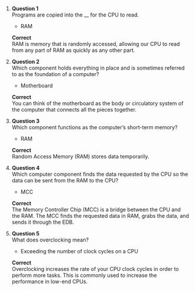 1. **Question 1**  
   Programs are copied into the __ for the CPU to read. 

   - RAM

   **Correct**  
   RAM is memory that is randomly accessed, allowing our CPU to read from any part of RAM as quickly as any other part.

2. **Question 2**  
   Which component holds everything in place and is sometimes referred to as the foundation of a computer?

   - Motherboard 

   **Correct**  
   You can think of the motherboard as the body or circulatory system of the computer that connects all the pieces together.

3. **Question 3**  
   Which component functions as the computer’s short-term memory?

   - RAM 

   **Correct**  
   Random Access Memory (RAM) stores data temporarily.

4. **Question 4**  
   Which computer component finds the data requested by the CPU so the data can be sent from the RAM to the CPU?

   - MCC

   **Correct**  
   The Memory Controller Chip (MCC) is a bridge between the CPU and the RAM. The MCC finds the requested data in RAM, grabs the data, and sends it through the EDB.

5. **Question 5**  
   What does overclocking mean?

   - Exceeding the number of clock cycles on a CPU

   **Correct**  
   Overclocking increases the rate of your CPU clock cycles in order to perform more tasks. This is commonly used to increase the performance in low-end CPUs.
